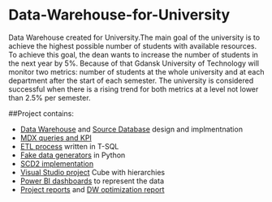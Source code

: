 # Data-Warehouse-for-University
Data Warehouse created for University.The main goal of the university is to achieve the highest possible
number of students with available resources. To achieve this goal, the
dean wants to increase the number of students in the next year by 5%.
Because of that Gdansk University of Technology will monitor two
metrics: number of students at the whole university and at each
department after the start of each semester. The university is considered
successful when there is a rising trend for both metrics at a level not
lower than 2.5% per semester.

##Project contains:
  * [Data Warehouse](https://github.com/Krzychulec1/Data-Warehouse-for-University/tree/main/Warehouse) and [Source Database](https://github.com/Krzychulec1/Data-Warehouse-for-University/tree/main/Datasource%20Data%20Base) design and implmentnation  
  * [MDX queries and KPI](https://github.com/Krzychulec1/Data-Warehouse-for-University/blob/main/MDX%20Queries/Queries.txt)  
  * [ETL process](https://github.com/Krzychulec1/Data-Warehouse-for-University/tree/main/ETL) written in T-SQL  
  * [Fake data generators](https://github.com/Krzychulec1/Data-Warehouse-for-University/blob/main/Generator/main.py) in Python  
  * [SCD2 implementation](https://github.com/Krzychulec1/Data-Warehouse-for-University/blob/main/ETL/ETLFactInsert.sql)  
  * [Visual Studio project](https://github.com/Krzychulec1/Data-Warehouse-for-University/tree/main/Visual%20Studio/Multidimensional%20Project) Cube with hierarchies  
  * [Power BI dashboards](https://github.com/Krzychulec1/Data-Warehouse-for-University/tree/main/Power%20BI) to represent the data  
  * [Project reports](https://github.com/Krzychulec1/Data-Warehouse-for-University/tree/main/Project%20Reports) and [DW optimization report](https://github.com/Krzychulec1/Data-Warehouse-for-University/blob/main/Project%20Reports/Optimization.pdf)    
